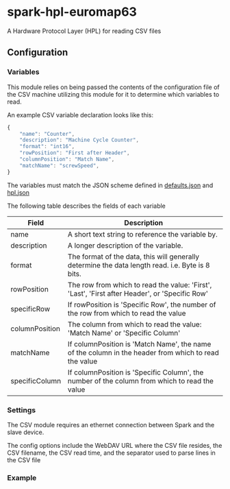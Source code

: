 # spark-hpl-euromap63
A Hardware Protocol Layer (HPL) for reading CSV files

## Configuration
### Variables
This module relies on being passed the contents of the configuration file of the CSV machine utilizing this module for it to determine which variables to read.

An example CSV variable declaration looks like this:

```javascript
{
    "name": "Counter",
    "description": "Machine Cycle Counter",
    "format": "int16",
    "rowPosition": "First after Header",
    "columnPosition": "Match Name",
    "matchName": "screwSpeed",
}
```

The variables must match the JSON scheme defined in [defaults.json](./defaults.json) and [hpl.json](https://makemake.tycoelectronics.com/stash/projects/IOTLABS/repos/spark-machine-hpl/browse/schemas/hpl.json)

The following table describes the fields of each variable

Field          | Description
-------------- | ------------------------------------------------------------------------------------------------
name           | A short text string to reference the variable by.
description    | A longer description of the variable.
format         | The format of the data, this will generally determine the data length read. i.e. Byte is 8 bits.
rowPosition    | The row from which to read the value: 'First', 'Last', 'First after Header', or 'Specific Row'
specificRow    | If rowPosition is 'Specific Row', the number of the row from which to read the value
columnPosition | The column from which to read the value: 'Match Name' or 'Specific Column'
matchName      | If columnPosition is 'Match Name', the name of the column in the header from which to read the value
specificColumn | If columnPosition is 'Specific Column', the number of the column from which to read the value

### Settings
The CSV module requires an ethernet connection between Spark and the slave device.

The config options include the WebDAV URL where the CSV file resides, the CSV filename, the CSV read time, and the separator used to parse lines in the CSV file

### Example
